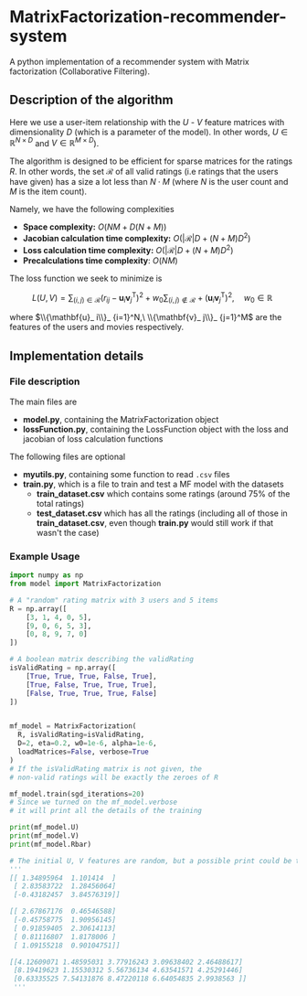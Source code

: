 # MatrixFactorization-recommender-system
A python implementation of a recommender system with Matrix factorization (Collaborative Filtering). 


## Description of the algorithm

Here we use a user-item relationship with the $U$ - $V$ feature matrices with dimensionality $D$ (which is a parameter of the model). In other words, $U\in\mathbb{R}^{N\times D}$ and $V\in\mathbb{R}^{M\times D}$). 

The algorithm is designed to be efficient for sparse matrices for the ratings $R$. In other words, the set $\mathcal{R}$ of all valid ratings (i.e ratings that the users have given) has a size a lot less than $N\cdot M$ (where $N$ is the user count and $M$ is the item count). 

Namely, we have the following complexities
- **Space complexity:** $O\left( NM + D(N+M) \right)$
- **Jacobian calculation time complexity:** $O\left(|\mathcal{R}|D + (N+M)D^2\right)$
- **Loss calculation time complexity:** $O\left(|\mathcal{R}|D + (N+M)D^2\right)$
- **Precalculations time complexity**: $O(NM)$

The loss function we seek to minimize is

$$ L(U, V) = \sum_{(i,j)\in \mathcal{R}}\left( r_{ij} - \mathbf{u}_ {i} \mathbf{v}_ {j}^\text{T} \right)^{2} + w_{0}\sum_{(i,j) \not\in \mathcal{R}}+  \left( \mathbf{u}_ {i}\mathbf{v}_ {j}^\text{T}  \right)^{2},  \quad w_{0}\in\mathbb{R}\ $$

where $\\{\mathbf{u}_ i\\}_ {i=1}^N,\  \\{\mathbf{v}_ j\\}_ {j=1}^M$ are the features of the users and movies respectively.

## Implementation details

### File description

The main files are 

- **model.py**, containing the MatrixFactorization object
- **lossFunction.py**, containing the LossFunction object with the loss and jacobian of loss calculation functions

The following files are optional

- **myutils.py**, containing some function to read `.csv` files
- **train.py**, which is a file to train and test a MF model with the datasets
  - **train_dataset.csv** which contains some ratings (around 75% of the total ratings)
  - **test_dataset.csv** which has all the ratings (including all of those in **train_dataset.csv**, even though **train.py** would still work if that wasn't the case)

### Example Usage


``` python
import numpy as np
from model import MatrixFactorization

# A "random" rating matrix with 3 users and 5 items
R = np.array([
    [3, 1, 4, 0, 5],
    [9, 0, 6, 5, 3],
    [0, 8, 9, 7, 0]
])

# A boolean matrix describing the validRating
isValidRating = np.array([
    [True, True, True, False, True],
    [True, False, True, True, True],
    [False, True, True, True, False]
])


mf_model = MatrixFactorization(
  R, isValidRating=isValidRating, 
  D=2, eta=0.2, w0=1e-6, alpha=1e-6, 
  loadMatrices=False, verbose=True
)
# If the isValidRating matrix is not given, the 
# non-valid ratings will be exactly the zeroes of R

mf_model.train(sgd_iterations=20)
# Since we turned on the mf_model.verbose
# it will print all the details of the training

print(mf_model.U)
print(mf_model.V)
print(mf_model.Rbar)

# The initial U, V features are random, but a possible print could be the following:
'''
[[ 1.34895964  1.101414  ]
 [ 2.83583722  1.28456064]
 [-0.43182457  3.84576319]]

[[ 2.67867176  0.46546588]
 [-0.45758775  1.90956145]
 [ 0.91859405  2.30614113]
 [ 0.81116807  1.8178006 ]
 [ 1.09155218  0.90104751]]

[[4.12609071 1.48595031 3.77916243 3.09638402 2.46488617]
 [8.19419623 1.15530312 5.56736134 4.63541571 4.25291446]
 [0.63335525 7.54131876 8.47220118 6.64054835 2.9938563 ]]
 '''
```
